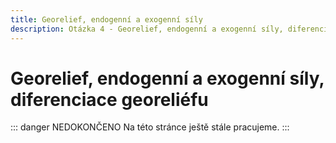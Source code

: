 ```yaml
---
title: Georelief, endogenní a exogenní síly
description: Otázka 4 - Georelief, endogenní a exogenní síly, diferenciace georeliéfu
---
```


# **Georelief, endogenní a exogenní síly, diferenciace georeliéfu**

::: danger NEDOKONČENO
Na této stránce ještě stále pracujeme.
:::
